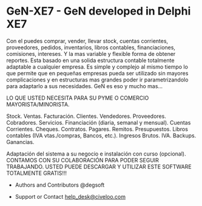 # GeN-XE7 - GeN developed in Delphi XE7

Con el puedes comprar, vender, llevar stock, cuentas corrientes, proveedores, pedidos, inventarios, libros contables, financiaciones, comisiones, intereses. Y la mas variable y flexible forma de obtener reportes. Esta basado en una solida estructura contable totalmente adaptable a cualquier empresa. Es simple y complejo al mismo tiempo lo que permite que en pequeñas empresas pueda ser utilizado sin mayores complicaciones y en estructuras mas grandes poder ir parametrizandolo para adaptarlo a sus necesidades. GeN es eso y mucho mas…

LO QUE USTED NECESITA PARA SU PYME O COMERCIO MAYORISTA/MINORISTA.

Stock. Ventas. Facturación. Clientes. Vendedores. Proveedores. Cobradores. Servicios. Financiación (diaria, semanal y mensual). Cuentas Corrientes. Cheques. Contratos. Pagares. Remitos. Presupuestos. Libros contables (IVA vtas./compras, Bancos, etc.). Ingresos Brutos. IVA. Backups. Ganancias.

Adaptación del sistema a su negocio e instalación con curso (opcional).
CONTAMOS CON SU COLABORACIÓN PARA PODER SEGUIR TRABAJANDO. USTED PUEDE DESCARGAR Y UTILIZAR ESTE SOFTWARE TOTALMENTE GRATIS!!!

* Authors and Contributors
@degsoft

* Support or Contact
help_desk@civeloo.com
